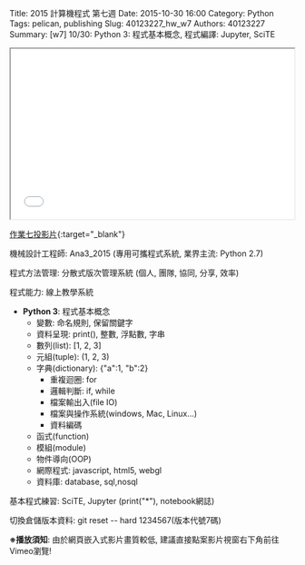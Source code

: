 Title: 2015 計算機程式 第七週
Date: 2015-10-30 16:00
Category: Python
Tags: pelican, publishing
Slug: 40123227_hw_w7
Authors: 40123227
Summary: [w7] 10/30: Python 3: 程式基本概念, 程式編譯: Jupyter, SciTE





<iframe src="40123227_cp_w7_p.html" width="500" height="300"></iframe>

[作業七投影片](40123227_cp_w7_p.html){:target="_blank"}

機械設計工程師: Ana3_2015 (專用可攜程式系統, 業界主流: Python 2.7)

程式方法管理: 分散式版次管理系統 (個人, 團隊, 協同, 分享, 效率)

程式能力: 線上教學系統

  * **Python 3**: 程式基本概念
      * 變數: 命名規則, 保留關鍵字
      * 資料呈現: print(), 整數, 浮點數, 字串
      * 數列(list): [1, 2, 3]
      * 元組(tuple): (1, 2, 3)
      * 字典(dictionary): {"a":1, "b":2}
        * 重複迴圈: for
        * 邏輯判斷: if, while
        * 檔案輸出入(file IO)
        * 檔案與操作系統(windows, Mac, Linux...)
        * 資料編碼
      * 函式(function)
      * 模組(module)
      * 物件導向(OOP)
      * 網際程式: javascript, html5, webgl
      * 資料庫: database, sql,nosql

基本程式練習: SciTE, Jupyter (print("*"), notebook網誌)

切換倉儲版本資料: git reset -- hard 1234567(版本代號7碼)


**※播放須知**: 由於網頁嵌入式影片畫質較低, 建議直接點案影片視窗右下角前往Vimeo瀏覽!


